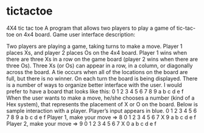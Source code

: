 # tictactoe
4X4 tic tac toe
A program that allows two players to play a game of tic-tac-toe on 4x4 board. Game user interface description:

Two players are playing a game, taking turns to make a move. Player 1 places Xs, and player 2 places Os on the 4x4 board. Player 1 wins when there are three Xs in a row on the game board (player 2 wins when there are three Os). Three Xs (or Os) can appear in a row, in a column, or diagonally across the board. A tie occurs when all of the locations on the board are full, but there is no winner.
On each turn the board is being displayed. There is a number of ways to organize better interface with the user. I would prefer to have a board that looks like this: 
0	1	2	3
4	5	6	7
8	9	a	b
c	d	e	f
When the user wants to make a move, he/she chooses a number (kind of a Hex system), that represents the placement of X or O on the board. Below is sample interaction with a player. Player’s input appears in blue. 
0	1	2	3
4	5	6	7
8	9	a	b
c	d	e	f
Player 1, make your move => 8 
0	1	2	3
4	5	6	7
X	9	a	b
c	d	e	f
Player 2, make your move => 9 
0	1	2	3
4	5	6	7
X	0	a	b
c	d	e	f
